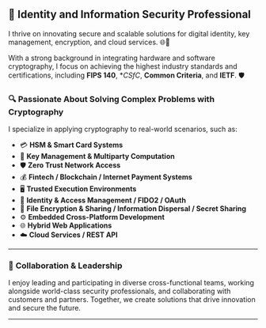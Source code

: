 ## 🔐 **Identity and Information Security Professional**

I thrive on innovating secure and scalable solutions for digital identity, key management, encryption, and cloud services. 🌐🚀

With a strong background in integrating hardware and software cryptography, I focus on achieving the highest industry standards and certifications, including **FIPS 140**, **CSfC*, **Common Criteria**, and **IETF**. 🛡️

### 🔍 **Passionate About Solving Complex Problems with Cryptography**

I specialize in applying cryptography to real-world scenarios, such as:

- 💳 **HSM & Smart Card Systems**
- 🔑 **Key Management & Multiparty Computation**
- 🛡️ **Zero Trust Network Access**
- 💰 **Fintech / Blockchain / Internet Payment Systems**
- 🖥️ **Trusted Execution Environments**
- 🛂 **Identity & Access Management / FIDO2 / OAuth**
- 📁 **File Encryption & Sharing / Information Dispersal / Secret Sharing**
- ⚙️ **Embedded Cross-Platform Development**
- 🌐 **Hybrid Web Applications**
- ☁️ **Cloud Services / REST API**

---

### 👥 **Collaboration & Leadership**

I enjoy leading and participating in diverse cross-functional teams, working alongside world-class security professionals, and collaborating with customers and partners. Together, we create solutions that drive innovation and secure the future.

---

<!--
**reiddotcarlisle/reiddotcarlisle** is a ✨ _special_ ✨ repository because its `README.md` (this file) appears on your GitHub profile.

Here are some ideas to get you started:

- 🔭 I’m currently working on ...
- 🌱 I’m currently learning ...
- 👯 I’m looking to collaborate on ...
- 🤔 I’m looking for help with ...
- 💬 Ask me about ...
- 📫 How to reach me: ...
- 😄 Pronouns: ...
- ⚡ Fun fact: ...
-->
